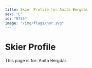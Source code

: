```yaml
---
title: Skier Profile for Anita Bergdal
sex: "L"
id: "9725"
image: "/img/flags/nor.svg" 
---
```


# Skier Profile

This page is for: Anita Bergdal.
    